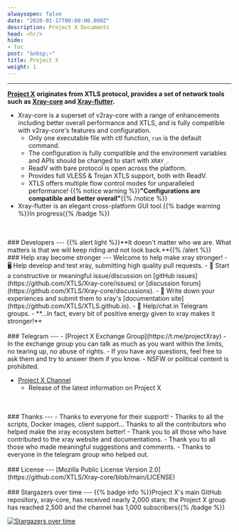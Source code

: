 ```yaml
---
alwaysopen: false
date: "2020-01-17T00:00:00.000Z"
description: Project X Documents
head: <hr/>
hide:
- toc
post: "&nbsp;⚡"
title: Project X
weight: 1
---
```

---
**[Project X](https://github.com/XTLS) originates from XTLS protocol, provides a set of network tools such as [Xray-core](https://github.com/XTLS/Xray-core) and [Xray-flutter](https://github.com/XTLS/Xray-flutter).**
  - Xray-core is a superset of v2ray-core with a range of enhancements including better overall performance and XTLS, and is fully compatible with v2ray-core's features and configuration.
    - Only one executable file with ctl function, `run` is the default command.
    - The configuration is fully compatible and the environment variables and APIs should be changed to start with `XRAY_`.
    - ReadV with bare protocol is open across the platform.
    - Provides full VLESS & Trojan XTLS support, both with ReadV.
    - XTLS offers multiple flow control modes for unparalleled performance!
  {{% notice warning  %}}**"Configurations are compatible and better overall"**{{% /notice %}}
  - Xray-flutter is an elegant cross-platform GUI tool.{{% badge warning %}}In progress{{% /badge %}}
<br />
<br />
### Developers
---
{{% alert light %}}**It doesn't matter who we are. What matters is that we will keep riding and not look back.**{{% /alert %}}
<br />
### Help xray become stronger
---
Welcome to help make xray stronger!
- 🖥️ Help develop and test xray, submitting high quality pull requests.
- 📩 Start a constructive or meaningful issue/discussion on [gitHub issues](https://github.com/XTLS/Xray-core/issues) or [discussion forum](https://github.com/XTLS/Xray-core/discussions).
- 📝 Write down your experiences and submit them to xray's [documentation site](https://github.com/XTLS/XTLS.github.io).
- 💬 Help/chat in Telegram groups.
- **...In fact, every bit of positive energy given to xray makes it stronger!**
<br />
<br />
### Telegram
---
- [Project X Exchange Group](https://t.me/projectXray)
  - In the exchange group you can talk as much as you want within the limits, no tearing up, no abuse of rights.
  - If you have any questions, feel free to ask them and try to answer them if you know.
  - NSFW or political content is prohibited.

- [Project X Channel](https://t.me/projectXtls)
  - Release of the latest information on Project X
<br />
<br />
### Thanks
---
- Thanks to everyone for their support!
- Thanks to all the scripts, Docker images, client support... Thanks to all the contributors who helped make the xray ecosystem better!
- Thank you to all those who have contributed to the xray website and documentations.
- Thank you to all those who made meaningful suggestions and comments.
- Thanks to everyone in the telegram group who helped out.
<br />
<br />
### License
---
[Mozilla Public License Version 2.0](https://github.com/XTLS/Xray-core/blob/main/LICENSE)
<br /><br />
### Stargazers over time
---
{{% badge info %}}Project X's main GitHub repository, xray-core, has received nearly 2,000 stars; the Project X group has reached 2,500 and the channel has 1,000 subscribers{{% /badge %}}

[![Stargazers over time](https://starchart.cc/XTLS/Xray-core.svg)](https://starchart.cc/XTLS/Xray-core)

